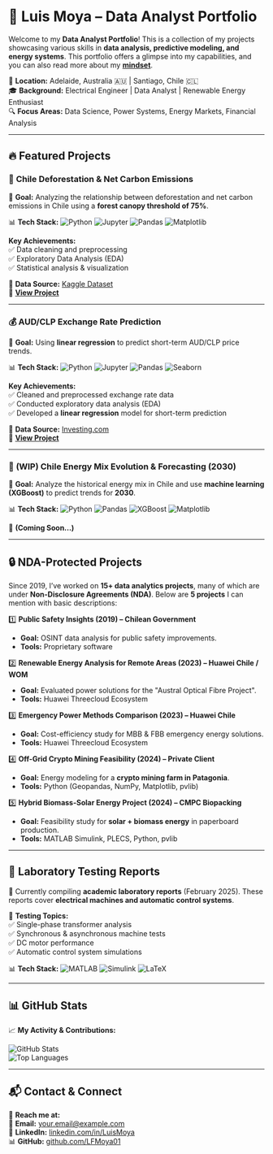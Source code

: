 # 🚀 Luis Moya – Data Analyst Portfolio  

Welcome to my **Data Analyst Portfolio**! This is a collection of my projects showcasing various skills in **data analysis, predictive modeling, and energy systems**. This portfolio offers a glimpse into my capabilities, and you can also read more about my **[mindset](https://github.com/LFMoya01/Luis-s_portfolio/blob/main/My%20mindset)**.  

📍 **Location:** Adelaide, Australia 🇦🇺 | Santiago, Chile 🇨🇱  
🎓 **Background:** Electrical Engineer | Data Analyst | Renewable Energy Enthusiast  
🔍 **Focus Areas:** Data Science, Power Systems, Energy Markets, Financial Analysis  

---

## 🔥 Featured Projects  

### 🌳 **Chile Deforestation & Net Carbon Emissions**  
📌 **Goal:** Analyzing the relationship between deforestation and net carbon emissions in Chile using a **forest canopy threshold of 75%**.  

📊 **Tech Stack:** ![Python](https://img.shields.io/badge/Python-3.11-blue?logo=python) ![Jupyter](https://img.shields.io/badge/Jupyter-Notebook-orange?logo=jupyter) ![Pandas](https://img.shields.io/badge/Pandas-Data--Analysis-blue?logo=pandas) ![Matplotlib](https://img.shields.io/badge/Matplotlib-Visualization-yellow?logo=matplotlib)  

**Key Achievements:**  
✅ Data cleaning and preprocessing  
✅ Exploratory Data Analysis (EDA)  
✅ Statistical analysis & visualization  

🔗 **Data Source:** [Kaggle Dataset](https://www.kaggle.com/datasets/karnikakapoor/global-forest-data-2001-2022)  
📂 **[View Project](https://github.com/LFMoya01/Luis-s_portfolio/blob/c42681d9fb2a463e30dfe5324dc883e29bc7918d/Deforestation.ipynb)**  

---

### 💰 **AUD/CLP Exchange Rate Prediction**  
📌 **Goal:** Using **linear regression** to predict short-term AUD/CLP price trends.  

📊 **Tech Stack:** ![Python](https://img.shields.io/badge/Python-3.11-blue?logo=python) ![Jupyter](https://img.shields.io/badge/Jupyter-Notebook-orange?logo=jupyter) ![Pandas](https://img.shields.io/badge/Pandas-Data--Processing-blue?logo=pandas) ![Seaborn](https://img.shields.io/badge/Seaborn-Visualization-blue?logo=seaborn)  

**Key Achievements:**  
✅ Cleaned and preprocessed exchange rate data  
✅ Conducted exploratory data analysis (EDA)  
✅ Developed a **linear regression** model for short-term prediction  

🔗 **Data Source:** [Investing.com](https://www.investing.com/currencies/aud-clp-historical-data)  
📂 **[View Project](https://github.com/LFMoya01/Luis-s_portfolio/blob/5c39a2aa48a7811e27be416194e265d2b7660c00/Cosas/CLPAUDEstimation.py)**  

---

### 🔌 **(WIP) Chile Energy Mix Evolution & Forecasting (2030)**  
📌 **Goal:** Analyze the historical energy mix in Chile and use **machine learning (XGBoost)** to predict trends for **2030**.  

📊 **Tech Stack:** ![Python](https://img.shields.io/badge/Python-3.11-blue?logo=python) ![Pandas](https://img.shields.io/badge/Pandas-Data--Processing-blue?logo=pandas) ![XGBoost](https://img.shields.io/badge/XGBoost-Machine--Learning-red?logo=xgboost) ![Matplotlib](https://img.shields.io/badge/Matplotlib-Visualization-yellow?logo=matplotlib)  

📂 **(Coming Soon...)**  

---

## 🔒 NDA-Protected Projects  

Since 2019, I’ve worked on **15+ data analytics projects**, many of which are under **Non-Disclosure Agreements (NDA)**. Below are **5 projects** I can mention with basic descriptions:  

1️⃣ **Public Safety Insights (2019) – Chilean Government**  
   - **Goal:** OSINT data analysis for public safety improvements.  
   - **Tools:** Proprietary software  

2️⃣ **Renewable Energy Analysis for Remote Areas (2023) – Huawei Chile / WOM**  
   - **Goal:** Evaluated power solutions for the "Austral Optical Fibre Project".  
   - **Tools:** Huawei Threecloud Ecosystem  

3️⃣ **Emergency Power Methods Comparison (2023) – Huawei Chile**  
   - **Goal:** Cost-efficiency study for MBB & FBB emergency energy solutions.  
   - **Tools:** Huawei Threecloud Ecosystem  

4️⃣ **Off-Grid Crypto Mining Feasibility (2024) – Private Client**  
   - **Goal:** Energy modeling for a **crypto mining farm in Patagonia**.  
   - **Tools:** Python (Geopandas, NumPy, Matplotlib, pvlib)  

5️⃣ **Hybrid Biomass-Solar Energy Project (2024) – CMPC Biopacking**  
   - **Goal:** Feasibility study for **solar + biomass energy** in paperboard production.  
   - **Tools:** MATLAB Simulink, PLECS, Python, pvlib  

---

## 🧪 Laboratory Testing Reports  

📌 Currently compiling **academic laboratory reports** (February 2025). These reports cover **electrical machines and automatic control systems**.  

🔬 **Testing Topics:**  
✅ Single-phase transformer analysis  
✅ Synchronous & asynchronous machine tests  
✅ DC motor performance  
✅ Automatic control system simulations  

📊 **Tech Stack:** ![MATLAB](https://img.shields.io/badge/MATLAB-Simulations-blue?logo=matlab) ![Simulink](https://img.shields.io/badge/Simulink-Control--Systems-green?logo=simulink) ![LaTeX](https://img.shields.io/badge/LaTeX-Reports-blue?logo=latex)  

---

## 📊 GitHub Stats  

📈 **My Activity & Contributions:**  

![GitHub Stats](https://github-readme-stats.vercel.app/api?username=LFMoya01&show_icons=true&theme=dark)  
![Top Languages](https://github-readme-stats.vercel.app/api/top-langs/?username=LFMoya01&layout=compact&theme=dark)  

---

## 📬 Contact & Connect  

📌 **Reach me at:**  
📧 **Email:** [your.email@example.com](mailto:your.email@example.com)  
💼 **LinkedIn:** [linkedin.com/in/LuisMoya](https://www.linkedin.com/in/LuisMoya)  
📊 **GitHub:** [github.com/LFMoya01](https://github.com/LFMoya01)  
